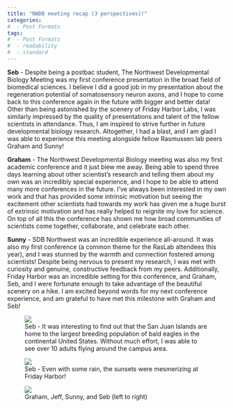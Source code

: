 ```yaml
---
title: "NWDB meeting recap (3 perspectives)!"
categories:
#  - Post Formats
tags:
#  - Post Formats
#  - readability
#  - standard
---
```

**Seb** - Despite being a postbac student, The Northwest Developmental Biology Meeting was my first conference presentation in the broad field of biomedical sciences. I believe I did a good job in my presentation about the regeneration potential of somatosensory neuron axons, and I hope to come back to this conference again in the future with bigger and better data! Other than being astonished by the scenery of Friday Harbor Labs, I was similarly impressed by the quality of presentations and talent of the fellow scientists in attendance. Thus, I am inspired to strive further in future developmental biology research. Altogether, I had a blast, and I am glad I was able to experience this meeting alongside fellow Rasmussen lab peers Graham and Sunny! 

**Graham** - The Northwest Developmental Biology meeting was also my first academic conference and it just blew me away. Being able to spend three days learning about other scientist’s research and telling them about my own was an incredibly special experience, and I hope to be able to attend many more conferences in the future. I’ve always been interested in my own work and that has provided some intrinsic motivation but seeing the excitement other scientists had towards my work has given me a huge burst of extrinsic motivation and has really helped to reignite my love for science. On top of all this the conference has shown me how broad communities of scientists come together, collaborate, and celebrate each other. 

**Sunny** - SDB Northwest was an incredible experience all-around. It was also my first conference (a common theme for the RasLab attendees this year), and I was stunned by the warmth and connection fostered among scientists! Despite being nervous to present my research, I was met with curiosity and genuine, constructive feedback from my peers. Additionally, Friday Harbor was an incredible setting for this conference, and Graham, Seb, and I were fortunate enough to take advantage of the beautiful scenery on a hike. I am excited beyond words for my next conference experience, and am grateful to have met this milestone with Graham and Seb!

<figure>
    <img src="{{site.url}}/assets/images/2025-nwdb-bald-eagle.jpg" class="align-center">
    <figcaption>Seb - It was interesting to find out that the San Juan Islands are home to the largest breeding population of bald eagles in the continental United States. Without much effort, I was able to see over 10 adults flying around the campus area.</figcaption>
</figure>

<figure>
    <img src="{{site.url}}/assets/images/2025-nwdb-sunset.jpg" class="align-center">
    <figcaption>Seb - Even with some rain, the sunsets were mesmerizing at Friday Harbor!</figcaption>
</figure>

<figure>
    <img src="{{site.url}}/assets/images/2025-nwdb-group.jpg" class="align-center">
    <figcaption>Graham, Jeff, Sunny, and Seb (left to right)</figcaption>
</figure>